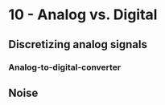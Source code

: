 # 10 - Analog vs. Digital

## Discretizing analog signals

### Analog-to-digital-converter

## Noise
